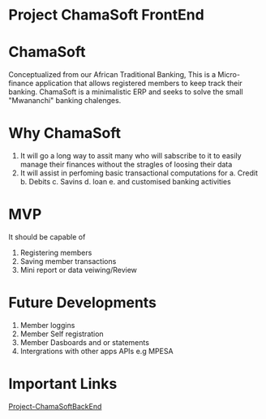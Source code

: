 # Project ChamaSoft FrontEnd

# ChamaSoft
Conceptualized from our African Traditional Banking, This is a Micro-finance application that allows registered members to keep track their banking.
ChamaSoft is a minimalistic ERP and seeks to solve the small "Mwananchi" banking chalenges.

# Why ChamaSoft
1. It will go a long way to assit many who will sabscribe to it to easily manage their finances without the stragles of loosing their data
2. It will assist in perfoming basic transactional computations for 
   a. Credit
   b. Debits
   c. Savins
   d. loan
   e. and customised banking activities

# MVP
It should be capable of
1. Registering members
2. Saving member transactions
3. Mini report or data veiwing/Review
   
# Future Developments
1. Member loggins
2. Member Self registration
3. Member Dasboards and or statements
4. Intergrations with other apps APIs e.g MPESA

# Important Links
<a href="https://github.com/nitramnek/Project-ChamaSoftBackEnd" target="_blank">Project-ChamaSoftBackEnd</a>
